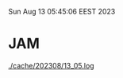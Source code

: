 Sun Aug 13 05:45:06 EEST 2023
# JAM
<a href='./cache/202308/13_05.log'>./cache/202308/13_05.log</a>
